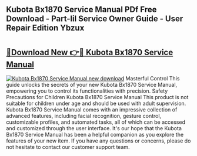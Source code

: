 ## Kubota Bx1870 Service Manual PDf Free Download - Part-lil Service Owner Guide - User Repair Edition Ybzux

# <h2><a href="http://bc90714.oget.top/?id=Kubota+Bx1870+Service+Manual">🔗Download New 👉🔴 Kubota Bx1870 Service Manual</a></h2>

[![Kubota Bx1870 Service Manual new download](https://i.imgur.com/5g1atiW.png)](http://bc90714.oget.top/?id=Kubota+Bx1870+Service+Manual)
Masterful Control This guide unlocks the secrets of your new Kubota Bx1870 Service Manual, empowering you to control its functionalities with precision. Safety Precautions for Children Kubota Bx1870 Service Manual This product is not suitable for children under age and should be used with adult supervision. Kubota Bx1870 Service Manual comes with an impressive collection of advanced features, including facial recognition, gesture control, customizable profiles, and automated tasks, all of which can be accessed and customized through the user interface. It's our hope that the Kubota Bx1870 Service Manual has been a helpful companion as you explore the features of your new item. If you have any questions or concerns, please do not hesitate to contact our customer support team.
